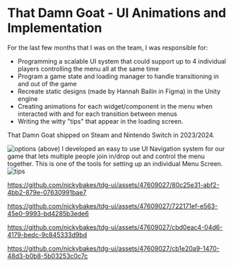 # That Damn Goat - UI Animations and Implementation

For the last few months that I was on the team, I was responsible for:
- Programming a scalable UI system that could support up to 4 individual players controlling the menu all at the same time
- Program a game state and loading manager to handle transitioning in and out of the game
- Recreate static designs (made by Hannah Bailin in Figma) in the Unity engine
- Creating animations for each widget/component in the menu when interacted with and for each transition between menus
- Writing the witty "tips" that appear in the loading screen.

That Damn Goat shipped on Steam and Nintendo Switch in 2023/2024.

![options](https://github.com/nickybakes/tdg-ui/assets/47609027/444f3e51-9da3-419b-a193-563b7c40c904)
(above) I developed an easy to use UI Navigation system for our game that lets multiple people join in/drop out and control the menu together. This is one of the tools for setting up an individual Menu Screen.
![tips](https://github.com/nickybakes/tdg-ui/assets/47609027/a389c1f8-4b46-4957-9934-b396e1ea807a)

https://github.com/nickybakes/tdg-ui/assets/47609027/80c25e31-abf2-4bb2-879e-07630991bae7

https://github.com/nickybakes/tdg-ui/assets/47609027/722171ef-e563-45e0-9993-bd4285b3ede6

https://github.com/nickybakes/tdg-ui/assets/47609027/cbd0eac4-04d6-4179-bedc-9c845333d9bd

https://github.com/nickybakes/tdg-ui/assets/47609027/cb1e20a9-1470-48d3-b0b8-5b03253c0c7c

